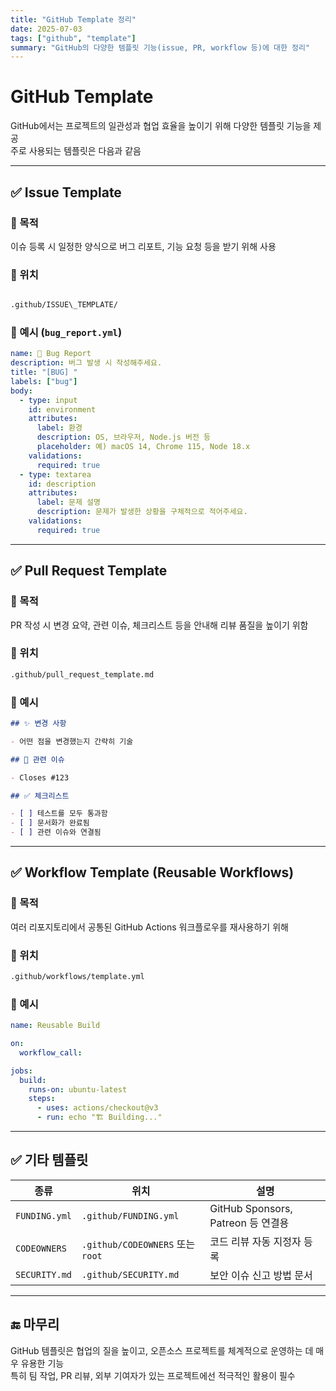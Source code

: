 ```yaml
---
title: "GitHub Template 정리"
date: 2025-07-03
tags: ["github", "template"]
summary: "GitHub의 다양한 템플릿 기능(issue, PR, workflow 등)에 대한 정리"
---
```


# GitHub Template

GitHub에서는 프로젝트의 일관성과 협업 효율을 높이기 위해 다양한 템플릿 기능을 제공  
주로 사용되는 템플릿은 다음과 같음

---

## ✅ Issue Template

### 📍 목적

이슈 등록 시 일정한 양식으로 버그 리포트, 기능 요청 등을 받기 위해 사용

### 📁 위치

```bash

.github/ISSUE\_TEMPLATE/

```

### 📄 예시 (`bug_report.yml`)

```yaml
name: 🐛 Bug Report
description: 버그 발생 시 작성해주세요.
title: "[BUG] "
labels: ["bug"]
body:
  - type: input
    id: environment
    attributes:
      label: 환경
      description: OS, 브라우저, Node.js 버전 등
      placeholder: 예) macOS 14, Chrome 115, Node 18.x
    validations:
      required: true
  - type: textarea
    id: description
    attributes:
      label: 문제 설명
      description: 문제가 발생한 상황을 구체적으로 적어주세요.
    validations:
      required: true
```

---

## ✅ Pull Request Template

### 📍 목적

PR 작성 시 변경 요약, 관련 이슈, 체크리스트 등을 안내해 리뷰 품질을 높이기 위함

### 📁 위치

```bash
.github/pull_request_template.md
```

### 📄 예시

```markdown
## ✨ 변경 사항

- 어떤 점을 변경했는지 간략히 기술

## 📌 관련 이슈

- Closes #123

## ✅ 체크리스트

- [ ] 테스트를 모두 통과함
- [ ] 문서화가 완료됨
- [ ] 관련 이슈와 연결됨
```

---

## ✅ Workflow Template (Reusable Workflows)

### 📍 목적

여러 리포지토리에서 공통된 GitHub Actions 워크플로우를 재사용하기 위해

### 📁 위치

```bash
.github/workflows/template.yml
```

### 📄 예시

```yaml
name: Reusable Build

on:
  workflow_call:

jobs:
  build:
    runs-on: ubuntu-latest
    steps:
      - uses: actions/checkout@v3
      - run: echo "🏗️ Building..."
```

---

## ✅ 기타 템플릿

| 종류          | 위치                             | 설명                               |
| ------------- | -------------------------------- | ---------------------------------- |
| `FUNDING.yml` | `.github/FUNDING.yml`            | GitHub Sponsors, Patreon 등 연결용 |
| `CODEOWNERS`  | `.github/CODEOWNERS` 또는 `root` | 코드 리뷰 자동 지정자 등록         |
| `SECURITY.md` | `.github/SECURITY.md`            | 보안 이슈 신고 방법 문서           |

---

## 🔚 마무리

GitHub 템플릿은 협업의 질을 높이고, 오픈소스 프로젝트를 체계적으로 운영하는 데 매우 유용한 기능  
특히 팀 작업, PR 리뷰, 외부 기여자가 있는 프로젝트에선 적극적인 활용이 필수
